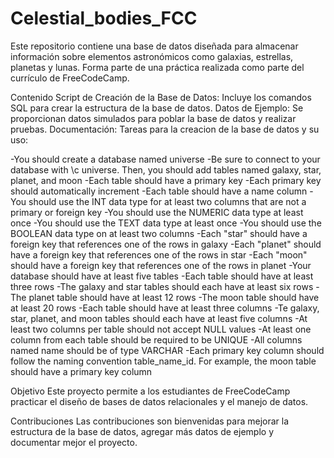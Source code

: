 # Celestial_bodies_FCC
Este repositorio contiene una base de datos diseñada para almacenar información sobre elementos astronómicos como galaxias, estrellas, planetas y lunas. Forma parte de una práctica realizada como parte del currículo de FreeCodeCamp.

Contenido
Script de Creación de la Base de Datos: Incluye los comandos SQL para crear la estructura de la base de datos.
Datos de Ejemplo: Se proporcionan datos simulados para poblar la base de datos y realizar pruebas.
Documentación: Tareas para la creacion de la base de datos y su uso:

-You should create a database named universe
-Be sure to connect to your database with \c universe. Then, you should add tables named galaxy, star, planet, and moon
-Each table should have a primary key
-Each primary key should automatically increment
-Each table should have a name column
-You should use the INT data type for at least two columns that are not a primary or foreign key
-You should use the NUMERIC data type at least once
-You should use the TEXT data type at least once
-You should use the BOOLEAN data type on at least two columns
-Each "star" should have a foreign key that references one of the rows in galaxy
-Each "planet" should have a foreign key that references one of the rows in star
-Each "moon" should have a foreign key that references one of the rows in planet
-Your database should have at least five tables
-Each table should have at least three rows
-The galaxy and star tables should each have at least six rows
-The planet table should have at least 12 rows
-The moon table should have at least 20 rows
-Each table should have at least three columns
-Te galaxy, star, planet, and moon tables should each have at least five columns
-At least two columns per table should not accept NULL values
-At least one column from each table should be required to be UNIQUE
-All columns named name should be of type VARCHAR
-Each primary key column should follow the naming convention table_name_id. For example, the moon table should have a primary key column

Objetivo
Este proyecto permite a los estudiantes de FreeCodeCamp practicar el diseño de bases de datos relacionales y el manejo de datos.

Contribuciones
Las contribuciones son bienvenidas para mejorar la estructura de la base de datos, agregar más datos de ejemplo y documentar mejor el proyecto.


